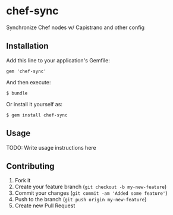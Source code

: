 chef-sync
=========

Synchronize Chef nodes w/ Capistrano and other config

## Installation

Add this line to your application's Gemfile:

    gem 'chef-sync'

And then execute:

    $ bundle

Or install it yourself as:

    $ gem install chef-sync

## Usage

TODO: Write usage instructions here

## Contributing

1. Fork it
2. Create your feature branch (`git checkout -b my-new-feature`)
3. Commit your changes (`git commit -am 'Added some feature'`)
4. Push to the branch (`git push origin my-new-feature`)
5. Create new Pull Request
